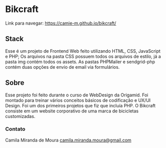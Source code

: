 # Bikcraft

Link para navegar: https://camie-m.github.io/bikcraft/

## Stack

Esse é um projeto de Frontend Web feito utilizando HTML, CSS, JavaScript e PHP; Os arquivos na pasta CSS possuem todos os arquivos de estilo, já a pasta img contém todos os assets. As pastas PHPMailer e sendgrid-php contém duas opções de envio de email via formulários.

## Sobre

Esse projeto foi feito durante o curso de WebDesign da Origamid. Foi montado para treinar vários conceitos básicos de codificação e UX/UI Design. Foi um dos primeiros projetos que fiz que incluía PHP. O Bikcraft consiste em um website corporativo de uma marca de bicicletas customizadas.

### Contato

Camila Miranda de Moura
camila.miranda.moura@gmail.com
